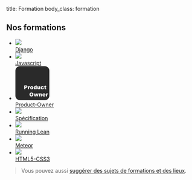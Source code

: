 title: Formation
body_class: formation

## Nos formations

<ul class="formations-list">
    <li>
        <a href="/formation/django/">
            <img src="/static/images/django-logo.png"><br>Django
        </a>
    </li>
    <li>
        <a href="/formation/javascript/">
            <img src="/static/images/javascript-logo.png"><br>Javascript
        </a>
    </li>
    <li>
        <a href="/formation/product-owner/">
            <img src="/static/images/po-logo.png"><br>Product-Owner
        </a>
    </li>
    <li>
        <a href="/formation/specification/">
            <img src="/static/images/specification-logo.png"><br>Spécification
        </a>
    </li>
    <li>
        <a href="/formation/running-lean/">
            <img src="/static/images/runninglean-logo.png"><br>Running Lean
        </a>
    </li>
     <li>
        <a href="/formation/meteor/">
            <img src="/static/images/meteor-logo.png"><br>Meteor
        </a>
    </li>
     <li>
        <a href="/formation/html5-css3/">
            <img src="/static/images/htmlcss-logo.png"><br>HTML5-CSS3
        </a>
    </li>
</ul>

> Vous pouvez aussi [suggérer des sujets de formations et des lieux](http://workshop.scopyleft.fr).
